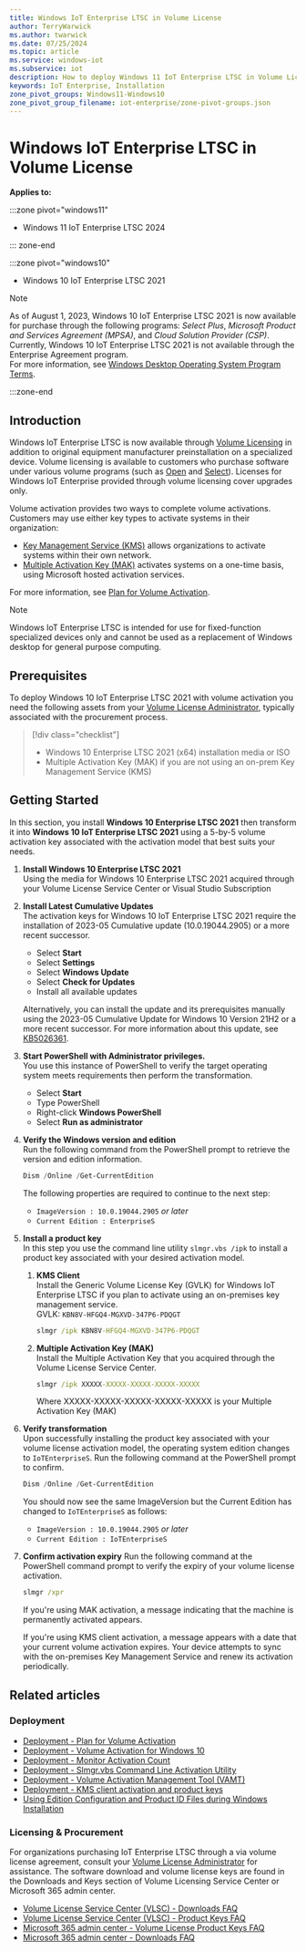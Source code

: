 ```yaml
---
title: Windows IoT Enterprise LTSC in Volume License
author: TerryWarwick
ms.author: twarwick
ms.date: 07/25/2024
ms.topic: article
ms.service: windows-iot
ms.subservice: iot
description: How to deploy Windows 11 IoT Enterprise LTSC in Volume License
keywords: IoT Enterprise, Installation
zone_pivot_groups: Windows11-Windows10
zone_pivot_group_filename: iot-enterprise/zone-pivot-groups.json
---
```


# Windows IoT Enterprise LTSC in Volume License

**Applies to:**

:::zone pivot="windows11"

- Windows 11 IoT Enterprise LTSC 2024

::: zone-end

:::zone pivot="windows10"

- Windows 10 IoT Enterprise LTSC 2021

> [!NOTE]
> As of August 1, 2023, Windows 10 IoT Enterprise LTSC 2021 is now available for purchase through the following programs: _Select Plus_, _Microsoft Product and Services Agreement (MPSA)_, and _Cloud Solution Provider (CSP)_.  Currently, Windows 10 IoT Enterprise LTSC 2021 is not available through the Enterprise Agreement program.  
> For more information, see [Windows Desktop Operating System Program Terms](https://www.microsoft.com/licensing/terms/productoffering/WindowsDesktopOperatingSystem/all).

:::zone-end

## Introduction

Windows IoT Enterprise LTSC is now available through [Volume Licensing](/partner-center/support-resources-licensing) in addition to original equipment manufacturer preinstallation on a specialized device. Volume licensing is available to customers who purchase software under various volume programs (such as [Open](https://www.microsoft.com/Licensing/licensing-programs/open-license) and [Select](https://www.microsoft.com/Licensing/licensing-programs/select)).  Licenses for Windows IoT Enterprise provided through volume licensing cover upgrades only.

Volume activation provides two ways to complete volume activations. Customers may use either key types to activate systems in their organization:

- [Key Management Service (KMS)](/windows/deployment/volume-activation/activate-windows-10-clients-vamt#how-key-management-service-works) allows organizations to activate systems within their own network.
- [Multiple Activation Key (MAK)](/windows/deployment/volume-activation/activate-windows-10-clients-vamt#how-multiple-activation-key-works) activates systems on a one-time basis, using Microsoft hosted activation services.

For more information, see [Plan for Volume Activation](/windows/deployment/volume-activation/plan-for-volume-activation-client).

> [!NOTE]
> Windows IoT Enterprise LTSC is intended for use for fixed-function specialized devices only and cannot be used as a replacement of Windows desktop for general purpose computing.

## Prerequisites

To deploy Windows 10 IoT Enterprise LTSC 2021 with volume activation you need the following assets from your [Volume License Administrator](/licensing/administrator-faq), typically associated with the procurement process.

> [!div class="checklist"]
>
> - Windows 10 Enterprise LTSC 2021 (x64) installation media or ISO
> - Multiple Activation Key (MAK) if you are not using an on-prem Key Management Service (KMS)

## Getting Started

In this section, you install **Windows 10 Enterprise LTSC 2021** then transform it into **Windows 10 IoT Enterprise LTSC 2021** using a 5-by-5 volume activation key associated with the activation model that best suits your needs.

1. **Install Windows 10 Enterprise LTSC 2021**</br>
   Using the media for Windows 10 Enterprise LTSC 2021 acquired through your Volume License Service Center or Visual Studio Subscription

1. **Install Latest Cumulative Updates**</br>
   The activation keys for Windows 10 IoT Enterprise LTSC 2021 require the installation of 2023-05 Cumulative update (10.0.19044.2905) or a more recent successor.
   - Select **Start**
   - Select **Settings**
   - Select **Windows Update**
   - Select **Check for Updates**
   - Install all available updates

   Alternatively, you can install the update and its prerequisites manually using the 2023-05 Cumulative Update for Windows 10 Version 21H2 or a more recent successor.  For more information about this update, see [KB5026361](https://support.microsoft.com/topic/may-9-2023-kb5026361-os-builds-19042-2965-19044-2965-and-19045-2965-3edafffe-c3cc-4010-af43-2097c84c9437).

1. **Start PowerShell with Administrator privileges.**</br>
   You use this instance of PowerShell to verify the target operating system meets requirements then perform the transformation.  
    - Select **Start**
    - Type PowerShell
    - Right-click **Windows PowerShell**
    - Select **Run as administrator**

1. **Verify the Windows version and edition**</br>
   Run the following command from the PowerShell prompt to retrieve the version and edition information.

   ```powershell
   Dism /Online /Get-CurrentEdition
   ```

   The following properties are required to continue to the next step:

   - `ImageVersion : 10.0.19044.2905` _or later_</br>
   - `Current Edition : EnterpriseS`

1. **Install a product key**</br>
   In this step you use the command line utility `slmgr.vbs /ipk` to install a product key associated with your desired activation model.

   1. **KMS Client**</br>
      Install the Generic Volume License Key (GVLK) for Windows IoT Enterprise LTSC if you plan to activate using an on-premises key management service.</br>
      GVLK: `KBN8V-HFGQ4-MGXVD-347P6-PDQGT`

      ```cmd
      slmgr /ipk KBN8V-HFGQ4-MGXVD-347P6-PDQGT
      ```

   1. **Multiple Activation Key (MAK)**</br>
      Install the Multiple Activation Key that you acquired through the Volume License Service Center.</br>

      ```cmd
      slmgr /ipk XXXXX-XXXXX-XXXXX-XXXXX-XXXXX
      ```

      Where XXXXX-XXXXX-XXXXX-XXXXX-XXXXX is your Multiple Activation Key (MAK)

1. **Verify transformation**</br>
   Upon successfully installing the product key associated with your volume license activation model, the operating system edition changes to `IoTEnterpriseS`.  Run the following command at the PowerShell prompt to confirm.

   ```powershell
   Dism /Online /Get-CurrentEdition
   ```

   You should now see the same ImageVersion but the Current Edition has changed to `IoTEnterpriseS` as follows:

   - `ImageVersion : 10.0.19044.2905` _or later_</br>
   - `Current Edition : IoTEnterpriseS`

1. **Confirm activation expiry**
   Run the following command at the PowerShell command prompt to verify the expiry of your volume license activation.

   ```cmd
   slmgr /xpr
   ```

   If you're using MAK activation, a message indicating that the machine is permanently activated appears.

   If you're using KMS client activation, a message appears with a date that your current volume activation expires. Your device attempts to sync with the on-premises Key Management Service and renew its activation periodically.

## Related articles

### Deployment

- [Deployment - Plan for Volume Activation](/windows/deployment/volume-activation/plan-for-volume-activation-client)
- [Deployment - Volume Activation for Windows 10](/windows/deployment/volume-activation/volume-activation-windows-10)
- [Deployment - Monitor Activation Count](/windows/deployment/volume-activation/monitor-activation-client)
- [Deployment - Slmgr.vbs Command Line Activation Utility](/windows-server/get-started/activation-slmgr-vbs-options)
- [Deployment - Volume Activation Management Tool (VAMT)](/windows/deployment/volume-activation/use-the-volume-activation-management-tool-client)
- [Deployment - KMS client activation and product keys](/windows-server/get-started/kms-client-activation-keys)
- [Using Edition Configuration and Product ID Files during Windows Installation](/windows-hardware/manufacture/desktop/windows-setup-edition-configuration-and-product-id-files--eicfg-and-pidtxt)

### Licensing & Procurement

For organizations purchasing IoT Enterprise LTSC through a via volume license agreement, consult your [Volume License Administrator](/licensing/administrator-faq) for assistance. The software download and volume license keys are found in the Downloads and Keys section of Volume Licensing Service Center or Microsoft 365 admin center.

- [Volume License Service Center (VLSC) - Downloads FAQ](/licensing/downloads-faq)
- [Volume License Service Center (VLSC) - Product Keys FAQ](/licensing/products-keys-faq)
- [Microsoft 365 admin center - Volume License Product Keys FAQ](/microsoft-365/commerce/licenses/product-keys-faq)
- [Microsoft 365 admin center - Downloads FAQ](/microsoft-365/commerce/licenses/downloads-faq)
